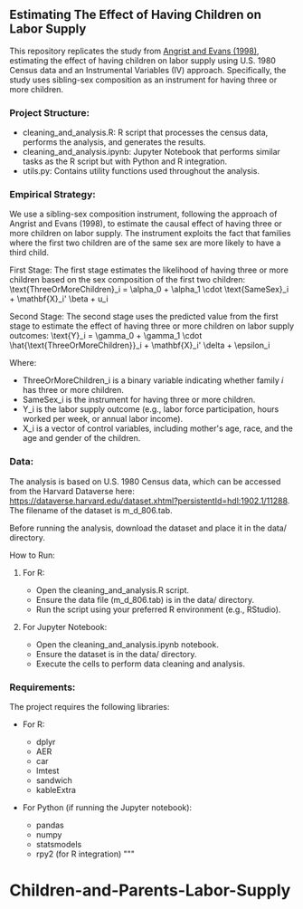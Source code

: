 ## Estimating The Effect of Having Children on Labor Supply

This repository replicates the study from [Angrist and Evans (1998)](http://piketty.pse.ens.fr/fichiers/enseig/ecoineg/articl/AngristEvans1998.pdf), estimating the effect of having children on labor supply using U.S. 1980 Census data and an Instrumental Variables (IV) approach. Specifically, the study uses sibling-sex composition as an instrument for having three or more children.

### Project Structure:

- cleaning_and_analysis.R: R script that processes the census data, performs the analysis, and generates the results.
- cleaning_and_analysis.ipynb: Jupyter Notebook that performs similar tasks as the R script but with Python and R integration.
- utils.py: Contains utility functions used throughout the analysis.

### Empirical Strategy:

We use a sibling-sex composition instrument, following the approach of Angrist and Evans (1998), to estimate the causal effect of having three or more children on labor supply. The instrument exploits the fact that families where the first two children are of the same sex are more likely to have a third child.

First Stage:
The first stage estimates the likelihood of having three or more children based on the sex composition of the first two children:
\text{ThreeOrMoreChildren}_i = \alpha_0 + \alpha_1 \cdot \text{SameSex}_i + \mathbf{X}_i' \beta + u_i

Second Stage:
The second stage uses the predicted value from the first stage to estimate the effect of having three or more children on labor supply outcomes:
\text{Y}_i = \gamma_0 + \gamma_1 \cdot \hat{\text{ThreeOrMoreChildren}}_i + \mathbf{X}_i' \delta + \epsilon_i

Where:
- ThreeOrMoreChildren_i is a binary variable indicating whether family *i* has three or more children.
- SameSex_i is the instrument for having three or more children.
- Y_i is the labor supply outcome (e.g., labor force participation, hours worked per week, or annual labor income).
- X_i is a vector of control variables, including mother's age, race, and the age and gender of the children.

### Data:

The analysis is based on U.S. 1980 Census data, which can be accessed from the Harvard Dataverse here: https://dataverse.harvard.edu/dataset.xhtml?persistentId=hdl:1902.1/11288. The filename of the dataset is m_d_806.tab.

Before running the analysis, download the dataset and place it in the data/ directory.

How to Run:

1. For R:
   - Open the cleaning_and_analysis.R script.
   - Ensure the data file (m_d_806.tab) is in the data/ directory.
   - Run the script using your preferred R environment (e.g., RStudio).

2. For Jupyter Notebook:
   - Open the cleaning_and_analysis.ipynb notebook.
   - Ensure the dataset is in the data/ directory.
   - Execute the cells to perform data cleaning and analysis.

### Requirements:

The project requires the following libraries:

- For R:
  - dplyr
  - AER
  - car
  - lmtest
  - sandwich
  - kableExtra

- For Python (if running the Jupyter notebook):
  - pandas
  - numpy
  - statsmodels
  - rpy2 (for R integration)
"""
# Children-and-Parents-Labor-Supply
